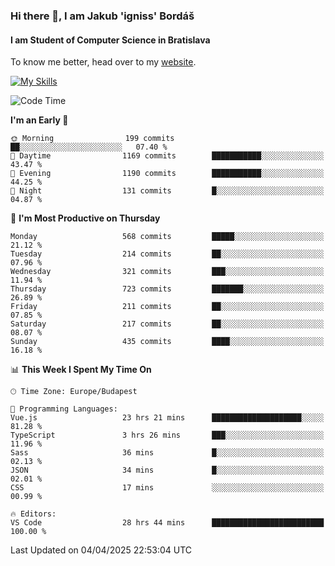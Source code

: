 ### Hi there 👋, I am Jakub 'igniss' Bordáš

#### I am Student of Computer Science in Bratislava
To know me better, head over to my [website](https://bordas.sk).

[![My Skills](https://skillicons.dev/icons?i=js,typescript,html,css,figma,svelte,vue,next,postgresql,nest,express,nodejs)](https://bordas.sk)


<!--START_SECTION:waka-->
![Code Time](http://img.shields.io/badge/Code%20Time-1%2C794%20hrs%2037%20mins-blue)

**I'm an Early 🐤** 

```text
🌞 Morning                199 commits         ██░░░░░░░░░░░░░░░░░░░░░░░   07.40 % 
🌆 Daytime                1169 commits        ███████████░░░░░░░░░░░░░░   43.47 % 
🌃 Evening                1190 commits        ███████████░░░░░░░░░░░░░░   44.25 % 
🌙 Night                  131 commits         █░░░░░░░░░░░░░░░░░░░░░░░░   04.87 % 
```
📅 **I'm Most Productive on Thursday** 

```text
Monday                   568 commits         █████░░░░░░░░░░░░░░░░░░░░   21.12 % 
Tuesday                  214 commits         ██░░░░░░░░░░░░░░░░░░░░░░░   07.96 % 
Wednesday                321 commits         ███░░░░░░░░░░░░░░░░░░░░░░   11.94 % 
Thursday                 723 commits         ███████░░░░░░░░░░░░░░░░░░   26.89 % 
Friday                   211 commits         ██░░░░░░░░░░░░░░░░░░░░░░░   07.85 % 
Saturday                 217 commits         ██░░░░░░░░░░░░░░░░░░░░░░░   08.07 % 
Sunday                   435 commits         ████░░░░░░░░░░░░░░░░░░░░░   16.18 % 
```


📊 **This Week I Spent My Time On** 

```text
🕑︎ Time Zone: Europe/Budapest

💬 Programming Languages: 
Vue.js                   23 hrs 21 mins      ████████████████████░░░░░   81.28 % 
TypeScript               3 hrs 26 mins       ███░░░░░░░░░░░░░░░░░░░░░░   11.96 % 
Sass                     36 mins             █░░░░░░░░░░░░░░░░░░░░░░░░   02.13 % 
JSON                     34 mins             █░░░░░░░░░░░░░░░░░░░░░░░░   02.01 % 
CSS                      17 mins             ░░░░░░░░░░░░░░░░░░░░░░░░░   00.99 % 

🔥 Editors: 
VS Code                  28 hrs 44 mins      █████████████████████████   100.00 % 
```


 Last Updated on 04/04/2025 22:53:04 UTC
<!--END_SECTION:waka-->
